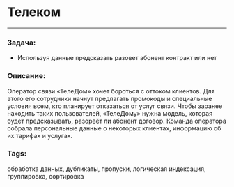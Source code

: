 # Телеком
---
### Задача:
- Используя данные предсказать разовет абонент контракт или нет
### Описание:
Оператор связи «ТелеДом» хочет бороться с оттоком клиентов. Для этого его сотрудники начнут предлагать промокоды и специальные условия всем, кто планирует отказаться от услуг связи. Чтобы заранее находить таких пользователей, «ТелеДому» нужна модель, которая будет предсказывать, разорвёт ли абонент договор. Команда оператора собрала персональные данные о некоторых клиентах, информацию об их тарифах и услугах.
### Tags:
обработка данных, дубликаты, пропуски, логическая индексация, группировка, сортировка
